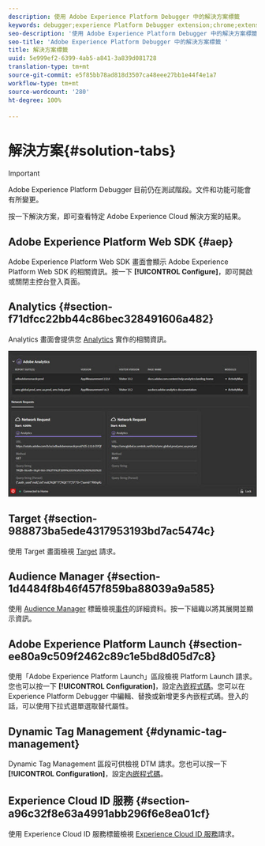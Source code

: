 ```yaml
---
description: 使用 Adobe Experience Platform Debugger 中的解決方案標籤
keywords: debugger;experience Platform Debugger extension;chrome;extension;summary;clear;requests;solutions;solution;information;analytics;target;audience manager;media optimizer;amo;id service
seo-description: '使用 Adobe Experience Platform Debugger 中的解決方案標籤 '
seo-title: 'Adobe Experience Platform Debugger 中的解決方案標籤 '
title: 解決方案標籤
uuid: 5e999ef2-6399-4ab5-a841-3a839d081728
translation-type: tm+mt
source-git-commit: e5f85bb78ad818d3507ca48eee27bb1e44f4e1a7
workflow-type: tm+mt
source-wordcount: '280'
ht-degree: 100%

---
```



# 解決方案{#solution-tabs}

>[!IMPORTANT]
>
>Adobe Experience Platform Debugger 目前仍在測試階段。文件和功能可能會有所變更。

按一下解決方案，即可查看特定 Adobe Experience Cloud 解決方案的結果。

## Adobe Experience Platform Web SDK {#aep}

Adobe Experience Platform Web SDK 畫面會顯示 Adobe Experience Platform Web SDK 的相關資訊。按一下 **[!UICONTROL Configure]**，即可開啟或關閉主控台登入頁面。

## Analytics {#section-f71dfcc22bb44c86bec328491606a482}

Analytics 畫面會提供您 [Analytics](https://docs.adobe.com/content/help/zh-Hant/analytics/landing/home.html) 實作的相關資訊。

![](assets/analytics.jpg)

## Target {#section-988873ba5ede4317953193bd7ac5474c}

使用 Target 畫面檢視 [Target](https://docs.adobe.com/content/help/zh-Hant/target/using/target-home.html) 請求<!-- or [Mbox Trace](https://docs.adobe.com/content/help/en/target/using/activities/troubleshoot-activities/content-trouble.html) response details-->。

## Audience Manager {#section-1d4484f8b46f457f859ba88039a9a585}

使用 [Audience Manager](https://docs.adobe.com/content/help/zh-Hant/audience-manager/user-guide/aam-home.html) 標籤檢視[事件](https://docs.adobe.com/content/help/zh-Hant/audience-manager/user-guide/api-and-sdk-code/dcs/dcs-event-calls/dcs-event-calls.html)的詳細資料。按一下組織以將其展開並顯示資訊。

## Adobe Experience Platform Launch {#section-ee80a9c509f2462c89c1e5bd8d05d7c8}

使用「Adobe Experience Platform Launch」區段檢視 Platform Launch 請求。您也可以按一下 **[!UICONTROL Configuration]**，設定[內嵌程式碼](https://docs.adobe.com/content/help/zh-Hant/launch/using/reference/upgrade/link-dtm-embed-code.html)。您可以在 Experience Platform Debugger 中編輯、替換或新增更多內嵌程式碼。登入的話，可以使用下拉式選單選取替代屬性。

## Dynamic Tag Management {#dynamic-tag-management}

Dynamic Tag Management 區段可供檢視 DTM 請求。您也可以按一下 **[!UICONTROL Configuration]**，設定[內嵌程式碼](https://docs.adobe.com/content/help/zh-Hant/dtm/using/client-side/code.html)。

## Experience Cloud ID 服務 {#section-a96c32f8e63a4991abb296f6e8ea01cf}

使用 Experience Cloud ID 服務標籤檢視 [Experience Cloud ID 服務](https://docs.adobe.com/content/help/zh-Hant/id-service/using/home.html)請求。